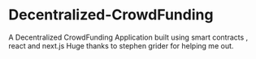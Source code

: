 # Decentralized-CrowdFunding

A Decentralized CrowdFunding Application built using smart contracts , react and next.js
Huge thanks to stephen grider for helping me out.
